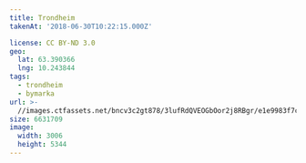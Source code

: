 ```yaml
---
title: Trondheim
takenAt: '2018-06-30T10:22:15.000Z'

license: CC BY-ND 3.0
geo:
  lat: 63.390366
  lng: 10.243844
tags:
  - trondheim
  - bymarka
url: >-
  //images.ctfassets.net/bncv3c2gt878/3lufRdQVEOGbOor2j8RBgr/e1e9983f7cc513031f845810ca44d4f5/trondheim_43111053811_o
size: 6631709
image:
  width: 3006
  height: 5344
---
```

